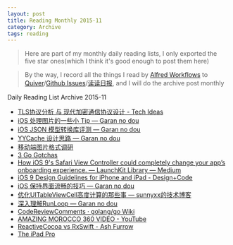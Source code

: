 ```yaml
---
layout: post
title: Reading Monthly 2015-11
category: Archive
tags: reading
---
```


> Here are part of my monthly daily reading lists, I only exported the five star ones(which I think it's good enough to post them here)

> By the way, I record all the things I read by [Alfred Workflows](https://www.alfredapp.com/workflows/) to [Quiver](https://itunes.apple.com/app/quiver-programmers-notebook/id866773894?mt=12)/[Github Issues](https://github.com/RoCry/rocry.github.com/issues)/[读读日报](dudu.zhihu.com/circle/173514), and I will do the archive post monthly

Daily Reading List Archive 2015-11

* [TLS协议分析 与 现代加密通信协议设计 - Tech Ideas](https://blog.helong.info/blog/2015/09/06/tls-protocol-analysis-and-crypto-protocol-design/)
* [iOS 处理图片的一些小 Tip — Garan no dou](http://blog.ibireme.com/2015/11/02/ios_image_tips/)
* [iOS JSON 模型转换库评测 — Garan no dou](http://blog.ibireme.com/2015/10/23/ios_model_framework_benchmark/)
* [YYCache 设计思路 — Garan no dou](http://blog.ibireme.com/2015/10/26/yycache/)
* [移动端图片格式调研](http://blog.ibireme.com/2015/11/02/mobile_image_benchmark/)
* [3 Go Gotchas](http://bryce.is/writing/code/jekyll/update/2015/11/01/3-go-gotchas.html)
* [How iOS 9's Safari View Controller could completely change your app’s onboarding experience. — LaunchKit Library — Medium](https://library.launchkit.io/how-ios-9-s-safari-view-controller-could-completely-change-your-app-s-onboarding-experience-2bcf2305137f)
* [iOS 9 Design Guidelines for iPhone and iPad - Design+Code](https://designcode.io/iosdesign-guidelines)
* [iOS 保持界面流畅的技巧 — Garan no dou](http://blog.ibireme.com/2015/11/12/smooth_user_interfaces_for_ios/)
* [优化UITableViewCell高度计算的那些事 — sunnyxx的技术博客](http://blog.sunnyxx.com/2015/05/17/cell-height-calculation/)
* [深入理解RunLoop — Garan no dou](http://blog.ibireme.com/2015/05/18/runloop/)
* [CodeReviewComments · golang/go Wiki](https://github.com/golang/go/wiki/CodeReviewComments)
* [AMAZING MOROCCO 360 VIDEO - YouTube](https://www.youtube.com/watch?v=tr7HFZz76D8)
* [ReactiveCocoa vs RxSwift - Ash Furrow](https://ashfurrow.com/blog/reactivecocoa-vs-rxswift/)
* [The iPad Pro](http://daringfireball.net/2015/11/the_ipad_pro)

